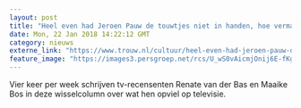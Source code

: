 ```yaml
---
layout: post
title: "Heel even had Jeroen Pauw de touwtjes niet in handen, hoe vermakelijk"
date: Mon, 22 Jan 2018 14:22:12 GMT
category: nieuws
externe_link: "https://www.trouw.nl/cultuur/heel-even-had-jeroen-pauw-de-touwtjes-niet-in-handen-hoe-vermakelijk~a0ca8b66/"
feature_image: "https://images3.persgroep.net/rcs/U_wS0vAicmjOnij6E-fKgT5UTWM/diocontent/148524387/_focus/0.46/0.63/_fill/230/230?appId=e9b4e2a1869038ffcaf318a6d1463b0b&quality=0.9&format=jpeg"
---
```


Vier keer per week schrijven tv-recensenten Renate van der Bas en Maaike Bos in deze wisselcolumn over wat hen opviel op televisie.
